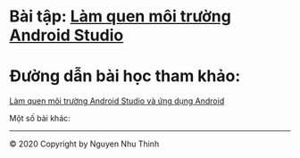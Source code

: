 # Bài tập: <a href="https://github.com/nguyennhuthinh14/MyApplication">Làm quen môi trường Android Studio</a>
# Đường dẫn bài học tham khảo:
<a href="https://ngocminhtran.com/2018/06/28/lap-trinh-android-dung-android-studio-3-x/">Làm quen  môi trường Android Studio và ứng dụng Android</a>

Một số bài khác:
***



© 2020 Copyright by Nguyen Nhu Thinh
